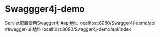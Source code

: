 # Swaggger4j-demo
Servlet配置使用Swagger4j
#api地址
localhost:8080/Swagger4j-demo/api
#swagger-ui 地址
localhost:8080/Swagger4j-demo/api/index


